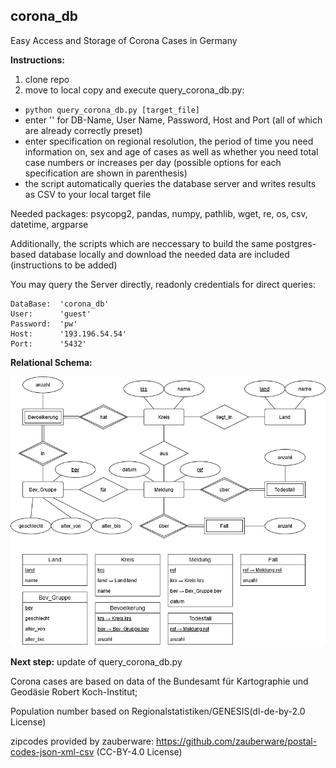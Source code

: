 ## corona_db
Easy Access and Storage of Corona Cases in Germany

**Instructions:**
1. clone repo
2. move to local copy and execute query_corona_db.py:
- `python query_corona_db.py [target_file]`
- enter '' for DB-Name, User Name, Password, Host and Port (all of which are already correctly preset)
- enter specification on regional resolution, the period of time you need information on, sex and age of cases
  as well as whether you need total case numbers or increases per day 
  (possible options for each specification are shown in parenthesis)
- the script automatically queries the database server and writes results as CSV to your local target file

Needed packages: psycopg2, pandas, numpy, pathlib, wget, re, os, csv, datetime, argparse

Additionally, the scripts which are neccessary to build the same postgres-based database locally and 
download the needed data are included (instructions to be added)

You may query the Server directly, readonly credentials for direct queries: 
    
    DataBase:  'corona_db'
    User:      'guest'
    Password:  'pw'
    Host:      '193.196.54.54'
    Port:      '5432'
    
**Relational Schema:**

![rel_schema](/corona_db.png)


**Next step:**
update of query_corona_db.py

Corona cases are based on data of the Bundesamt für Kartographie und Geodäsie Robert Koch-Institut;

Population number based on Regionalstatistiken/GENESIS(dl-de-by-2.0 License)

zipcodes provided by zauberware: https://github.com/zauberware/postal-codes-json-xml-csv (CC-BY-4.0 License)
